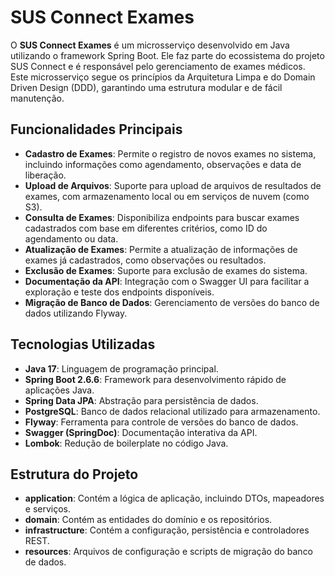 
# SUS Connect Exames

O **SUS Connect Exames** é um microsserviço desenvolvido em Java utilizando o framework Spring Boot. Ele faz parte do ecossistema do projeto SUS Connect e é responsável pelo gerenciamento de exames médicos. Este microsserviço segue os princípios da Arquitetura Limpa e do Domain Driven Design (DDD), garantindo uma estrutura modular e de fácil manutenção.

## Funcionalidades Principais

- **Cadastro de Exames**: Permite o registro de novos exames no sistema, incluindo informações como agendamento, observações e data de liberação.
- **Upload de Arquivos**: Suporte para upload de arquivos de resultados de exames, com armazenamento local ou em serviços de nuvem (como S3).
- **Consulta de Exames**: Disponibiliza endpoints para buscar exames cadastrados com base em diferentes critérios, como ID do agendamento ou data.
- **Atualização de Exames**: Permite a atualização de informações de exames já cadastrados, como observações ou resultados.
- **Exclusão de Exames**: Suporte para exclusão de exames do sistema.
- **Documentação da API**: Integração com o Swagger UI para facilitar a exploração e teste dos endpoints disponíveis.
- **Migração de Banco de Dados**: Gerenciamento de versões do banco de dados utilizando Flyway.

## Tecnologias Utilizadas

- **Java 17**: Linguagem de programação principal.
- **Spring Boot 2.6.6**: Framework para desenvolvimento rápido de aplicações Java.
- **Spring Data JPA**: Abstração para persistência de dados.
- **PostgreSQL**: Banco de dados relacional utilizado para armazenamento.
- **Flyway**: Ferramenta para controle de versões do banco de dados.
- **Swagger (SpringDoc)**: Documentação interativa da API.
- **Lombok**: Redução de boilerplate no código Java.

## Estrutura do Projeto

- **application**: Contém a lógica de aplicação, incluindo DTOs, mapeadores e serviços.
- **domain**: Contém as entidades do domínio e os repositórios.
- **infrastructure**: Contém a configuração, persistência e controladores REST.
- **resources**: Arquivos de configuração e scripts de migração do banco de dados.

